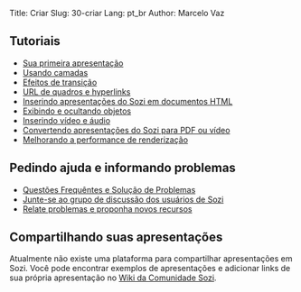 Title: Criar
Slug: 30-criar
Lang: pt_br
Author: Marcelo Vaz


Tutoriais
---------

* [Sua primeira apresentação](|filename|tutorial-first.md)
* [Usando camadas](|filename|tutorial-layers.md)
* [Efeitos de transição](|filename|tutorial-transitions.md)
* [URL de quadros e hyperlinks](|filename|tutorial-links.md)
* [Inserindo apresentações do Sozi em documentos HTML](|filename|tutorial-embedding.md)
* [Exibindo e ocultando objetos](|filename|tutorial-showing-hiding.md)
* [Inserindo vídeo e áudio](|filename|tutorial-media.md)
* [Convertendo apresentações do Sozi para PDF ou vídeo](|filename|tutorial-converting.md)
* [Melhorando a performance de renderização](|filename|tutorial-performance.md)


Pedindo ajuda e informando problemas
------------------------------------

* [Questões Frequêntes e Solução de Problemas](|filename|faq.md)
* [Junte-se ao grupo de discussão dos usuários de Sozi](http://groups.google.com/group/sozi-users)
* [Relate problemas e proponha novos recursos](http://github.com/senshu/Sozi/issues)


Compartilhando suas apresentações
---------------------------------

Atualmente não existe uma plataforma para compartilhar apresentações em Sozi.
Você pode encontrar exemplos de apresentações e adicionar links de sua própria apresentação no [Wiki da Comunidade Sozi](http://sozi.wikidot.com/).

